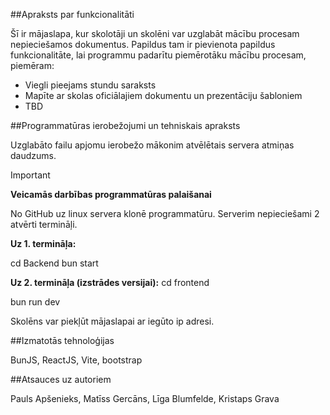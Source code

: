 ##Apraksts par funkcionalitāti

Šī ir mājaslapa, kur skolotāji un skolēni var uzglabāt mācību procesam nepieciešamos dokumentus. Papildus tam ir pievienota papildus funkcionalitāte, lai programmu padarītu piemērotāku mācību procesam, piemēram:
* Viegli pieejams stundu saraksts
* Mapīte ar skolas oficiālajiem dokumentu un prezentāciju šabloniem
* TBD

##Programmatūras ierobežojumi un tehniskais apraksts

Uzglabāto failu apjomu ierobežo mākonim atvēlētais servera atmiņas daudzums.

>[!IMPORTANT]
>**Veicamās darbības programmatūras palaišanai**
>
>No GitHub uz linux servera klonē programmatūru. Serverim nepieciešami 2 atvērti termināļi.
>
>
>**Uz 1. termināļa:**
>
>cd Backend
>bun start
>
>
>**Uz 2. termināļa (izstrādes versijai):**
>cd frontend
>
>bun run dev
>
>Skolēns var piekļūt mājaslapai ar iegūto ip adresi.

##Izmatotās tehnoloģijas

BunJS, ReactJS, Vite, bootstrap

##Atsauces uz autoriem

Pauls Apšenieks, Matīss Gercāns, Līga Blumfelde, Kristaps Grava
